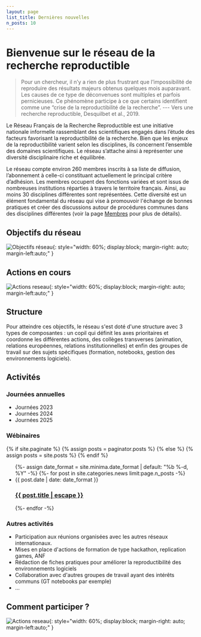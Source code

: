 ```yaml
---
layout: page
list_title: Dernières nouvelles
n_posts: 10
---
```


# Bienvenue sur le réseau de la recherche reproductible

> Pour un chercheur, il n’y a rien de plus frustrant que l’impossibilité de reproduire des résultats majeurs obtenus quelques mois auparavant. Les causes de ce type de déconvenues sont multiples et parfois pernicieuses. Ce phénomène participe à ce que certains identifient comme une “crise de la reproductibilité de la recherche”. --- Vers une recherche reproductible, Desquilbet et al., 2019.

Le Réseau Français de la Recherche Reproductible est une initiative nationale informelle rassemblant des scientifiques engagés dans l’étude des facteurs favorisant la reproductibilité de la recherche. Bien que les enjeux de la reproductibilité varient selon les disciplines, ils concernent l’ensemble des domaines scientifiques. Le réseau s’attache ainsi à représenter une diversité disciplinaire riche et équilibrée.

Le réseau compte environ 260 membres inscrits à sa liste de diffusion, l’abonnement à celle-ci constituant actuellement le principal critère d’adhésion. Les membres occupent des fonctions variées et sont issus de nombreuses institutions réparties à travers le territoire français. Ainsi, au moins 30 disciplines différentes sont représentées. Cette diversité est un élément fondamental du réseau qui vise à promouvoir l'échange de bonnes pratiques et créer des discussions autour de procédures communes dans des disciplines différentes (voir la page [Membres](/members/) pour plus de détails).

## Objectifs du réseau

![Objectifs réseau](../assets/images/objectifs_recherche-repro.png){: style="width: 60%; display:block; margin-right: auto; margin-left:auto;" }

## Actions en cours

![Actions reseau](../assets/images/activites_recherche-repro.png){: style="width: 60%; display:block; margin-right: auto; margin-left:auto;" }

## Structure

Pour atteindre ces objectifs, le réseau s'est doté d'une structure avec 3 types de composantes : un copil qui définit les axes prioritaires et coordonne les différentes actions, des collèges transverses (animation, relations européennes, relations institutionnelles) et enfin des groupes de travail sur des sujets spécifiques (formation, notebooks, gestion des environnements logiciels).


## Activités

### Journées annuelles
* Journées 2023
* Journées 2024
* Journées 2025

### Wébinaires

{% if site.paginate %}
  {% assign posts = paginator.posts %}
{% else %}
  {% assign posts = site.posts %}
{% endif %}

<ul class="post-list">
 {%- assign date_format = site.minima.date_format | default: "%b %-d, %Y" -%}
   {%- for post in site.categories.news limit:page.n_posts -%}
    <li>
      <span class="post-meta">{{ post.date | date: date_format }}</span>
      <h3>
        <a class="post-link" href="{{ post.url | relative_url }}">
          {{ post.title | escape }}
        </a>
      </h3>
    </li>
 {%- endfor -%}
</ul>



### Autres activités

* Participation aux réunions organisées avec les autres réseaux internationaux.
* Mises en place d'actions de formation de type hackathon, replication games, ANF
* Rédaction de fiches pratiques pour améliorer la reproductibilité des environnements logiciels
* Collaboration avec d'autres groupes de travail ayant des intérêts communs (GT notebooks par exemple)
* ...

## Comment participer ?

![Actions reseau](../assets/images/participer_recherche-repro.png){: style="width: 60%; display:block; margin-right: auto; margin-left:auto;" }
